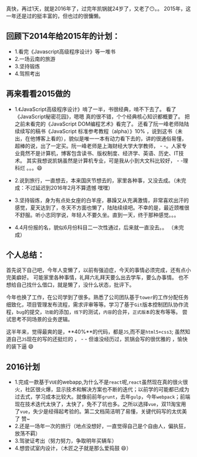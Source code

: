 真快，再过1天，就是2016年了，过完年凯锅就24岁了，又老了😶。。
2015年，这一年还是过的挺丰富的，但也过的很慵懒。

## 回顾下2014年给2015年的计划：
- 1.看完《Javascript高级程序设计》等一堆书
- 2.一场云南的旅游
- 3.坚持锻炼
- 4.驾照考出

## 再来看看2015做的
- 1.《JavaScript高级程序设计》啃了一半，书很经典，啃不下去了。
看了《JavaScript秘密花园》，嗯嗯 真的很不错，个个经典核心知识都概要了。
把之前未看完的《JavaScript DOM编程艺术》看完了。
还看了阮一峰老师陆陆续续写的稿书《JavaScript 标准参考教程（alpha）》10% ，说到这书（未出，在他博客上看的），貌似是唯一一本有动力看下去的，讲的很通俗易懂，超棒的说，出了一定买。阮一峰老师是上海财经大学大学教师， - -。人家专业竟然不是计算机，博客包含读书、版权制度、经济学、英语、历史、IT技术。
其实我想说凯锅虽然是计算机专业，可是我从小到大文科比较好， - -理科烂 。。。😄

- 2.说到旅行，一直想去，本来国庆节想去的，家里各种事，又没去成。（未完成：不过延迟到2016年2月不算遗憾  嘿嘿）
- 3.坚持锻炼，身为有点处女座的白羊座，暴躁又从充满激情，非常喜欢出汗的感觉，夏天达到了，冬天不方面也懒了，陆陆续续吧。不幸的是，最近颈椎很不舒服。听小志同学说，年轻人不要久坐。直到一天，终于那种感觉。。。

- 4.4月份报的名，貌似6月份科目二一次性通过，后来就一直没去。。 （未完成）

<!-- more -->

## 个人总结：
首先说下自己吧，今年人变懒了，以前有强迫症，今天的事情必须完成，还有点小完美癖好。
可能家里各种事情，礼拜六礼拜天要么出去学车，要么办事情。
也不想给自己找什么借口，就是懒了，没什么状态，批评下。

今年也换了工作，在公司学到了很多。熟悉了公司团队基于`tower`的工作分配任务细致化，项目管理发布流程，需求评审等等。学习了基于`Git`版本控制团队协作流程，`bug`的提交，`功能`的添加，`线下`的测试，`内容`的合并，`正式版本`的发布等等。
尝试思考不同场景的业务逻辑。

这半年来，觉得最爽的是，**40%**的代码，都是`JS`,而不是`html5+css3`;
虽然知道自己`JS`现在的写的还挺烂的 ， - - 但谁没经历过，凯锅会写的很优雅的 ，愉快的装下逼 😄

## 2016计划
- 1.完成一款基于`VUE`的webapp,为什么不是`react`呢,`react`虽然现在真的很火很火，社区很火爆，显示技术和解决方案也不断的迭代；以前学的可能都已成为过去式，学习成本比较大。就像前前年`grunt`，去年`gulp`，今年`webpack`；前端现在技术迭代太快了，太快了，免不了坑也多。之所以选择`vue`，双11淘宝用了`vue`，失少是经得起考验的。第二文档简洁明了易懂，关键代码写的太优美了 赞~
- 2.还是一场年一次的旅行（地点没想好，一直觉得自己是个自由人，偏执狂，放荡不羁）
- 3.驾驶证考出（努力努力，争取明年买辆车）
- 4.想尝试室内设计，（木匠之子就是那么爱捣鼓 😄）



